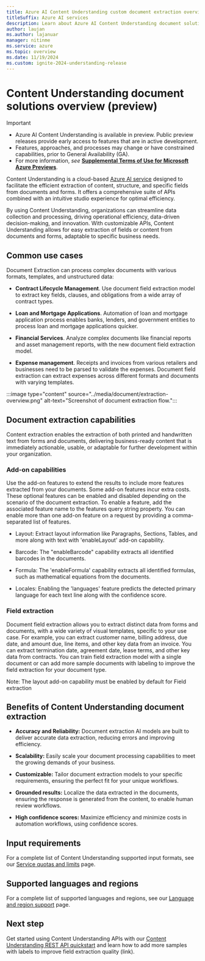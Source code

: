 ```yaml
---
title: Azure AI Content Understanding custom document extraction overview
titleSuffix: Azure AI services
description: Learn about Azure AI Content Understanding document solutions.
author: laujan
ms.author: lajanuar
manager: nitinme
ms.service: azure
ms.topic: overview
ms.date: 11/19/2024
ms.custom: ignite-2024-understanding-release
---
```


# Content Understanding document solutions overview (preview)

> [!IMPORTANT]
>
> * Azure AI Content Understanding is available in preview. Public preview releases provide early access to features that are in active development.
> * Features, approaches, and processes may change or have constrained capabilities, prior to General Availability (GA).
> * For more information, *see* [**Supplemental Terms of Use for Microsoft Azure Previews**](https://azure.microsoft.com/support/legal/preview-supplemental-terms).


Content Understanding is a cloud-based [Azure AI service](../../what-are-ai-services.md) designed to facilitate the efficient extraction of content, structure, and specific fields from documents and forms. It offers a comprehensive suite of APIs combined with an intuitive studio experience for optimal efficiency.

By using Content Understanding, organizations can streamline data collection and processing, driving operational efficiency, data-driven decision-making, and innovation. With customizable APIs, Content Understanding allows for easy extraction of fields or content from documents and forms, adaptable to specific business needs.


## Common use cases

Document Extraction can process complex documents with various formats, templates, and unstructured data:

* **Contract Lifecycle Management**. Use document field extraction model to extract key fields, clauses, and obligations from a wide array of contract types.

* **Loan and Mortgage Applications**. Automation of loan and mortgage application process enables banks, lenders, and government entities to process loan and mortgage applications quicker.

* **Financial Services**. Analyze complex documents like financial reports and asset management reports, with the new document field extraction model.

* **Expense management**. Receipts and invoices from various retailers and businesses need to be parsed to validate the expenses. Document field extraction can extract expenses across different formats and documents with varying templates.


:::image type="content" source="../media/document/extraction-overview.png" alt-text="Screenshot of document extraction flow.":::


## Document extraction capabilities

Content extraction enables the extraction of both printed and handwritten text from forms and documents, delivering business-ready content that is immediately actionable, usable, or adaptable for further development within your organization.

### Add-on capabilities

Use the add-on features to extend the results to include more features extracted from your documents. Some add-on features incur extra costs. These optional features can be enabled and disabled depending on the scenario of the document extraction. To enable a feature, add the associated feature name to the features query string property. You can enable more than one add-on feature on a request by providing a comma-separated list of features.

* Layout: Extract layout information like Paragraphs, Sections, Tables, and more along with text with 'enableLayout' add-on capability.

* Barcode: The "enableBarcode" capability extracts all identified barcodes in the documents.

* Formula: The 'enableFormula' capability extracts all identified formulas, such as mathematical equations from the documents.

* Locales: Enabling the 'languages' feature predicts the detected primary language for each text line along with the confidence score.

### Field extraction

Document field extraction allows you to extract distinct data from forms and documents, with a wide variety of visual templates, specific to your use case. For example, you can extract customer name, billing address, due date, and amount due, line items, and other key data from an invoice. You can extract termination date, agreement date, lease terms, and other key data from contracts.
You can train field extraction model with a single document or can add more sample documents with labeling to improve the field extraction for your document type.

Note: The layout add-on capability must be enabled by default for Field extraction


## Benefits of Content Understanding document extraction

* **Accuracy and Reliability:** Document extraction AI models are built to deliver accurate data extraction, reducing errors and improving efficiency.

* **Scalability:** Easily scale your document processing capabilities to meet the growing demands of your business.

* **Customizable:** Tailor document extraction models to your specific requirements, ensuring the perfect fit for your unique workflows.

* **Grounded results:** Localize the data extracted in the documents, ensuring the response is generated from the content, to enable human review workflows.

* **High confidence scores:** Maximize efficiency and minimize costs in automation workflows, using confidence scores.

## Input requirements

For a complete list of Content Understanding supported input formats, see our [Service quotas and limits](../service-limits.md) page.

## Supported languages and regions

For a complete list of supported languages and regions, see our [Language and region support](../language-region-support.md) page.

## Next step

Get started using Content Understanding APIs with our [Content Understanding REST API quickstart](../quickstart/use-rest-api.md) and learn how to add more samples with labels to improve field extraction quality (link).




